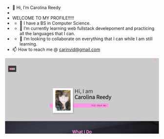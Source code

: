 - 👋 Hi, I’m Carolina Reedy
- 
- WELCOME TO MY PROFILE!!!!! 
- - 👀 I have a BS in Computer Science.
- - 🌱 I’m currently learning web fullstack develepoment and practicing all the languages that I can.
- - 💞️ I’m looking to collaborate on everything that I can while I am still learning.
- 📫 How to reach me @ carinvid@gmail.com

<img src='https://github.com/carinvid/Carolina.Reedy/blob/main/assets/images/PortfolioScreenS.jpg'>
<!---
carinvid/carinvid is a ✨ special ✨ repository because its `README.md` (this file) appears on your GitHub profile.
You can click the Preview link to take a look at your changes.
--->

